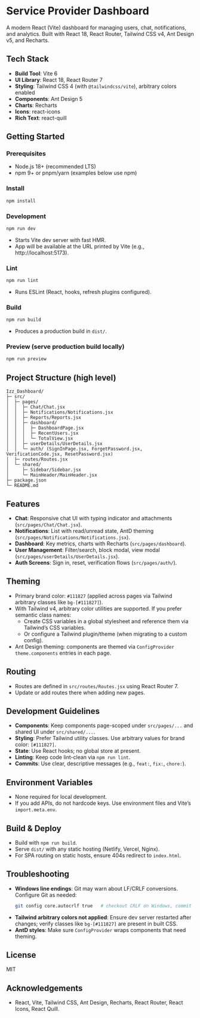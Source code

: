 # Service Provider Dashboard

A modern React (Vite) dashboard for managing users, chat, notifications, and analytics. Built with React 18, React Router, Tailwind CSS v4, Ant Design v5, and Recharts.

## Tech Stack
- **Build Tool**: Vite 6
- **UI Library**: React 18, React Router 7
- **Styling**: Tailwind CSS 4 (with `@tailwindcss/vite`), arbitrary colors enabled
- **Components**: Ant Design 5
- **Charts**: Recharts
- **Icons**: react-icons
- **Rich Text**: react-quill

## Getting Started

### Prerequisites
- Node.js 18+ (recommended LTS)
- npm 9+ or pnpm/yarn (examples below use npm)

### Install
```bash
npm install
```

### Development
```bash
npm run dev
```
- Starts Vite dev server with fast HMR.
- App will be available at the URL printed by Vite (e.g., http://localhost:5173).

### Lint
```bash
npm run lint
```
- Runs ESLint (React, hooks, refresh plugins configured).

### Build
```bash
npm run build
```
- Produces a production build in `dist/`.

### Preview (serve production build locally)
```bash
npm run preview
```

## Project Structure (high level)
```
Izz_Dashboard/
├─ src/
│  ├─ pages/
│  │  ├─ Chat/Chat.jsx
│  │  ├─ Notifications/Notifications.jsx
│  │  ├─ Reports/Reports.jsx
│  │  ├─ dashboard/
│  │  │  ├─ DashboardPage.jsx
│  │  │  ├─ RecentUsers.jsx
│  │  │  └─ TotalView.jsx
│  │  ├─ userDetails/UserDetails.jsx
│  │  └─ auth/ (SignInPage.jsx, ForgetPassword.jsx, VerificationCode.jsx, ResetPassword.jsx)
│  ├─ routes/Routes.jsx
│  └─ shared/
│     ├─ Sidebar/Sidebar.jsx
│     └─ MainHeader/MainHeader.jsx
├─ package.json
└─ README.md
```

## Features
- **Chat**: Responsive chat UI with typing indicator and attachments (`src/pages/Chat/Chat.jsx`).
- **Notifications**: List with read/unread state, AntD theming (`src/pages/Notifications/Notifications.jsx`).
- **Dashboard**: Key metrics, charts with Recharts (`src/pages/dashboard`).
- **User Management**: Filter/search, block modal, view modal (`src/pages/userDetails/UserDetails.jsx`).
- **Auth Screens**: Sign in, reset, verification flows (`src/pages/auth/`).

## Theming
- Primary brand color: `#111827` (applied across pages via Tailwind arbitrary classes like `bg-[#111827]`).
- With Tailwind v4, arbitrary color utilities are supported. If you prefer semantic class names:
  - Create CSS variables in a global stylesheet and reference them via Tailwind’s CSS variables.
  - Or configure a Tailwind plugin/theme (when migrating to a custom config).
- Ant Design theming: components are themed via `ConfigProvider` `theme.components` entries in each page.

## Routing
- Routes are defined in `src/routes/Routes.jsx` using React Router 7.
- Update or add routes there when adding new pages.

## Development Guidelines
- **Components**: Keep components page-scoped under `src/pages/...` and shared UI under `src/shared/...`.
- **Styling**: Prefer Tailwind utility classes. Use arbitrary values for brand color: `[#111827]`.
- **State**: Use React hooks; no global store at present.
- **Linting**: Keep code lint-clean via `npm run lint`.
- **Commits**: Use clear, descriptive messages (e.g., `feat:`, `fix:`, `chore:`).

## Environment Variables
- None required for local development.
- If you add APIs, do not hardcode keys. Use environment files and Vite’s `import.meta.env`.

## Build & Deploy
- Build with `npm run build`.
- Serve `dist/` with any static hosting (Netlify, Vercel, Nginx).
- For SPA routing on static hosts, ensure 404s redirect to `index.html`.

## Troubleshooting
- **Windows line endings**: Git may warn about LF/CRLF conversions. Configure Git as needed:
  ```bash
  git config core.autocrlf true   # checkout CRLF on Windows, commit LF
  ```
- **Tailwind arbitrary colors not applied**: Ensure dev server restarted after changes; verify classes like `bg-[#111827]` are present in built CSS.
- **AntD styles**: Make sure `ConfigProvider` wraps components that need theming.

## License
MIT

## Acknowledgements
- React, Vite, Tailwind CSS, Ant Design, Recharts, React Router, React Icons, React Quill.
